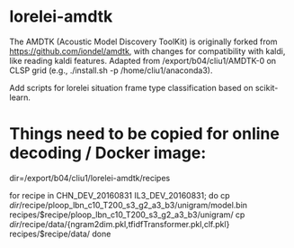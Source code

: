 # lorelei-amdtk

The AMDTK (Acoustic Model Discovery ToolKit) is originally forked from https://github.com/iondel/amdtk, with changes for compatibility with kaldi, like reading kaldi features. Adapted from /export/b04/cliu1/AMDTK-0 on CLSP grid (e.g., ./install.sh -p /home/cliu1/anaconda3).

Add scripts for lorelei situation frame type classification based on scikit-learn.


# Things need to be copied for online decoding / Docker image:

dir=/export/b04/cliu1/lorelei-amdtk/recipes

for recipe in CHN_DEV_20160831 IL3_DEV_20160831; do
    cp $dir/$recipe/ploop_lbn_c10_T200_s3_g2_a3_b3/unigram/model.bin recipes/$recipe/ploop_lbn_c10_T200_s3_g2_a3_b3/unigram/
    cp $dir/$recipe/data/{ngram2dim.pkl,tfidfTransformer.pkl,clf.pkl} recipes/$recipe/data/
done

